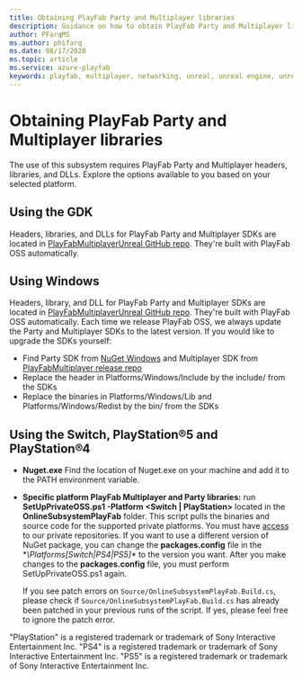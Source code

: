 ```yaml
---
title: Obtaining PlayFab Party and Multiplayer libraries
description: Guidance on how to obtain PlayFab Party and Multiplayer libraries.
author: PFarqMS
ms.author: phifarq
ms.date: 08/17/2020
ms.topic: article
ms.service: azure-playfab
keywords: playfab, multiplayer, networking, unreal, unreal engine, unreal engine 4, unreal engine 5, ue4, ue5, middleware
---
```


# Obtaining PlayFab Party and Multiplayer libraries

The use of this subsystem requires PlayFab Party and Multiplayer headers, libraries, and DLLs. Explore the options available to you based on your selected platform.

## Using the GDK
Headers, libraries, and DLLs for PlayFab Party and Multiplayer SDKs are located in [PlayFabMultiplayerUnreal GitHub repo](https://github.com/PlayFab/PlayFabMultiplayerUnreal/tree/main/Platforms/GDK). They're built with PlayFab OSS automatically.

## Using Windows
Headers, library, and DLL for PlayFab Party and Multiplayer SDKs are located in [PlayFabMultiplayerUnreal GitHub repo](https://github.com/PlayFab/PlayFabMultiplayerUnreal/tree/main/Platforms/Windows). They're built with PlayFab OSS automatically.
Each time we release PlayFab OSS, we always update the Party and Multiplayer SDKs to the latest version. If you would like to upgrade the SDKs yourself:
- Find Party SDK from [NuGet Windows](https://www.nuget.org/packages/Microsoft.PlayFab.PlayFabParty.Cpp.Windows) and Multiplayer SDK from [PlayFabMultiplayer release repo](https://github.com/PlayFab/PlayFabMultiplayer/releases)
- Replace the header in Platforms/Windows/Include by the include/ from the SDKs
- Replace the binaries in Platforms/Windows/Lib and Platforms/Windows/Redist by the bin/ from the SDKs

## Using the Switch, PlayStation®5 and PlayStation®4
* **Nuget.exe** Find the location of Nuget.exe on your machine and add it to the PATH environment variable.
* **Specific platform PlayFab Multiplayer and Party libraries:** run **SetUpPrivateOSS.ps1 -Platform <Switch | PlayStation>** located in the **OnlineSubsystemPlayFab** folder. This script pulls the binaries and source code for the supported private platforms. You must have [access](request-access-for-sdks-samples.md) to our private repositories. If you want to use a different version of NuGet package, you can change the **packages.config** file in the **\Platforms\[Switch|PS4|PS5]\** to the version you want. After you make changes to the **packages.config** file, you must perform SetUpPrivateOSS.ps1 again.

    If you see patch errors on `Source/OnlineSubsystemPlayFab.Build.cs`, please check if `Source/OnlineSubsystemPlayFab.Build.cs` has already been patched in your previous runs of the script. If yes, please feel free to ignore the patch error.

"PlayStation" is a registered trademark or trademark of Sony Interactive Entertainment Inc.
"PS4" is a registered trademark or trademark of Sony Interactive Entertainment Inc.
"PS5" is a registered trademark or trademark of Sony Interactive Entertainment Inc.
